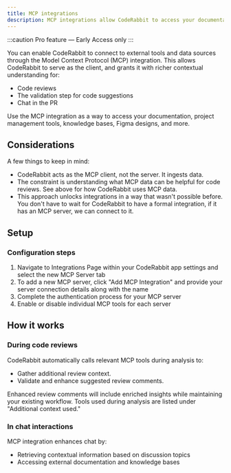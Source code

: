 ```yaml
---
title: MCP integrations
description: MCP integrations allow CodeRabbit to access your documentation, project management tools, knowledge bases, Figma designs, and more.
---
```


:::caution
Pro feature — Early Access only
:::

You can enable CodeRabbit to connect to external tools and data sources through the Model Context Protocol (MCP) integration. This allows CodeRabbit to serve as the client, and grants it with richer contextual understanding for:

- Code reviews
- The validation step for code suggestions
- Chat in the PR

Use the MCP integration as a way to access your documentation, project management tools, knowledge bases, Figma designs, and more.

## Considerations

A few things to keep in mind:

- CodeRabbit acts as the MCP client, not the server. It ingests data.
- The constraint is understanding what MCP data can be helpful for code reviews. See above for how CodeRabbit uses MCP data.
- This approach unlocks integrations in a way that wasn't possible before. You don't have to wait for CodeRabbit to have a formal integration, if it has an MCP server, we can connect to it.

## Setup

### Configuration steps

1. Navigate to Integrations Page within your CodeRabbit app settings and select the new MCP Server tab
2. To add a new MCP server, click "Add MCP Integration" and provide your server connection details along with the name
3. Complete the authentication process for your MCP server
4. Enable or disable individual MCP tools for each server

## How it works

### During code reviews

CodeRabbit automatically calls relevant MCP tools during analysis to:

- Gather additional review context.
- Validate and enhance suggested review comments.

Enhanced review comments will include enriched insights while maintaining your existing workflow. Tools used during analysis are listed under "Additional context used."

### In chat interactions

MCP integration enhances chat by:

- Retrieving contextual information based on discussion topics
- Accessing external documentation and knowledge bases
